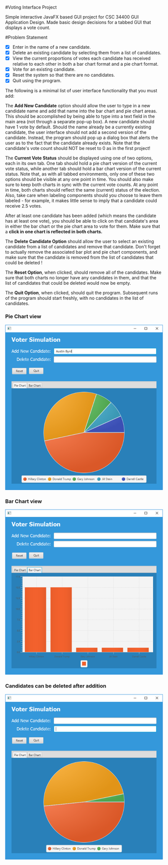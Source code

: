 #Voting Interface Project

Simple interactive JavaFX based GUI project for CSC 34400 GUI Application Design. Made basic design decisions for a tabbed GUI that displays a vote count.

#Problem Statement

-[x] Enter in the name of a new candidate.
-[x] Delete an existing candidate by selecting them from a list of candidates.
-[x] View the current proportions of votes each candidate has received relative to each other in both a bar chart format and a pie chart format.
-[x] Vote for an existing candidate.
-[x] Reset the system so that there are no candidates.
-[x] Quit using the program.

The following is a minimal list of user interface functionality that you must add:

The <b>Add New Candidate</b> option should allow the user to type in a new candidate name and add that name into the bar chart and pie chart areas. This should be accomplished by being able to type into a text field in the main area (not through a separate pop-up box). A new candidate should have 1 vote by default.
Should the name already be a currently existing candidate, the user interface should not add a second version of the candidate. Instead, the program should pop up a dialog box that alerts the user as to the fact that the candidate already exists. Note that the candidate's vote count should NOT be reset to 0 as in the first project!

The <b>Current Vote Status</b> should be displayed using one of two options, each in its own tab. One tab should hold a pie chart version of the current vote status, while another tab should hold a bar chart version of the current status. Note that, as with all tabbed environments, only one of these two options should be visible at any one point in time. You should also make sure to keep both charts in sync with the current vote counts. At any point in time, both charts should reflect the same (current) status of the election. Also, take care when labeling components should you choose to leave them labeled - for example, it makes little sense to imply that a candidate could receive 2.5 votes.

After at least one candidate has been added (which means the candidate has at least one vote), you should be able to click on that candidate's area in either the bar chart or the pie chart area to vote for them. Make sure that a <b>click in one chart is reflected in both charts.</b>

The <b>Delete Candidate Option</b> should allow the user to select an existing candidate from a list of candidates and remove that candidate. Don't forget to actually remove the associated bar plot and pie chart components, and make sure that the candidate is removed from the list of candidates that could be deleted !

The <b>Reset Option</b>, when clicked, should remove all of the candidates. Make sure that both charts no longer have any candidates in them, and that the list of candidates that could be deleted would now be empty.

The <b>Quit Option</b>, when clicked, should quit the program. Subsequent runs of the program should start freshly, with no candidates in the list of candidates.

<p align="center">
  <h3>Pie Chart view</h3>
  <img src="/example1.PNG" />
  
  <br>
  
  <h3>Bar Chart view</h3>
  <img src="/example2.PNG" />
  
  <br>
  
  <h3>Candidates can be deleted after addition</h3>
  <img src="/example3.PNG" />
</p>
